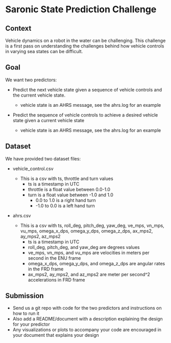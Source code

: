 # Saronic State Prediction Challenge

## Context

Vehicle dynamics on a robot in the water can be challenging. This challenge is a first pass on understanding the challenges behind how vehicle controls in varying sea states can be difficult. 

## Goal

We want two predictors:

- Predict the next vehicle state given a sequence of vehicle
  controls and the current vehicle state.
  - vehicle state is an AHRS message, see the ahrs.log for an example

- Predict the sequence of vehicle controls to achieve a desired vehicle state given a current vehicle state
  - vehicle state is an AHRS message, see the ahrs.log for an example

## Dataset

We have provided two dataset files:
- vehicle_control.csv
  - This is a csv with ts, throttle and turn values
    - ts is a timestamp in UTC
    - throttle is a float value between 0.0-1.0
    - turn is a float value between -1.0 and 1.0
      - 0.0 to 1.0 is a right hand turn
      - -1.0 to 0.0 is a left hand turn

- ahrs.csv  
  - This is a csv with ts, roll_deg, pitch_deg, yaw_deg, ve_mps,
    vn_mps, vu_mps, omega_x_dps, omega_y_dps, omega_z_dps, ax_mps2,
    ay_mps2, az_mps2
    - ts is a timestamp in UTC
    - roll_deg, pitch_deg, and yaw_deg are degrees values
    - ve_mps, vn_mps, and vu_mps are velocities in meters per second in the ENU frame
    - omega_x_dps, omega_y_dps, and omega_z_dps are angular rates in the FRD frame
    - ax_mps2, ay_mps2, and az_mps2 are meter per second^2 accelerations in FRD frame

## Submission

- Send us a git repo with code for the two predictors and instructions on how to run it   
- Also add a README/document with a description explaining the design for your predictor
- Any visualizations or plots to accompany your code are encouraged in your document that explains your design

